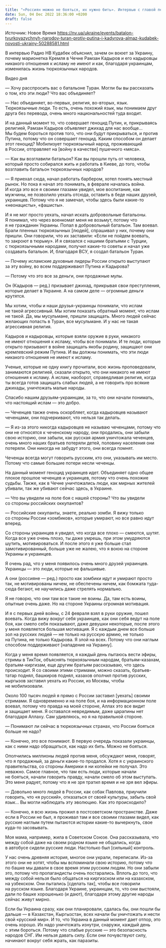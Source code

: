 ```yaml
---
title: "«Россиян можно не бояться, их нужно бить». Интервью с главой первого батальона тюркоязычных народов, борющихся против Путина и Кадырова"
date: Sun, 04 Dec 2022 18:36:00 +0200
draft: false
---
```

Источник: Новое Время https://nv.ua/ukraine/events/batalon-tyurkoyazychnyh-narodov-turan-protiv-putina-i-kadyrova-almaz-kudabek-novosti-ukrainy-50288581.html


 В интервью Радио НВ Кудабек объяснил, зачем он воюет за Украину, почему марионетка Кремля в Чечне Рамзан Кадыров и его кадыровцы никакого отношения к исламу не имеют и как, благодаря украинцам, изменилась жизнь тюркоязычных народов.

 Видео дня   

— Хочу расспросить вас о батальоне Туран. Могли бы вы рассказать о том, кто эти люди? Что вас объединяет?

— Нас объединяет, во-первых, религия, во-вторых, язык. Тюркоязычные люди. То есть, очень похожий язык, мы понимаем друг друга без перевода, очень много национальностей туда входит.

И на данный момент то, что совершает геноцид Путин, и, прикрываясь религией, Рамзан Кадыров объявляет джихад для нас вообще… Мы будем бороться против того, что они будут прикрываться, и против Путина, потому что он совершает геноцид. Каким способом он делает этот геноцид? Мобилизует тюркоязычный народ, проживающий в России, отправляет на [войну в качестве] пушечного «мяса».

— Как вы возглавили батальон? Как вы прошли путь от человека, который просто собирался жить и работать в Киеве, до того, чтобы возглавить батальон тюркоязычных народов?

— Я приехал сюда, начал работать барбером, хотел понять местный рынок. Но пока я начал это понимать, в феврале началась война. И когда это все я своими глазами увидел, мое воспитание, как мужчины, не позволило уехать отсюда, оставить в беде наших друзей, украинцев. Потому что я не замечал, чтобы здесь были какие-то «неонацисты», «фашисты».

И я не мог просто уехать, начал искать добровольные батальоны. Я понимал, что через военкомат меня не возьмут, потому что я не гражданин Украины. Попал в добровольный батальон. Там воевал. Брали пленных тюркоязычных [людей], спрашивал у них, почему они пришли. Они говорили, что их заставили: «Если не пойдем воевать, то закроют в тюрьму». И я связался с нашими братьями с Турции, с тюркоязычными народами, получил какие-то советы и начал уже создавать батальон. И, благодаря ВСУ, я создал батальон Туран.

— Почему исламские духовные лидеры России открыто выступают за эту войну, во всем поддерживают Путина и Кадырова?

— Потому что это все за деньги, они продажные мулы.

Он (Кадыров — ред.) призывает джихад, прикрывая свои преступления, которые делает в Украине. А на самом деле — огромные деньги крутятся.

Мы хотим, чтобы и наши друзья-украинцы понимали, что ислам не такой агрессивный. Мы хотим показать обратный момент, что ислам не такой. Да, мы мусульмане, пришли защищать. Много людей сейчас желающих попасть в Туран, все мусульмане. И у нас не такая агрессивная религия.

Кадыров и кадыровцы, которые взяли оружие в руки, никакого не имеют отношения к исламу, чтобы все понимали. И те люди, которые открыто призывают в войне защищать якобы родину, защищают они кремлевский режим Путина. И вы должны понимать, что эти люди никакого отношения не имеют к исламу.

Ученые, которые не одну книгу прочитали, всю жизнь проповедовали, занимаются религией, сказали открыто, что они никакого не имеют отношения к исламу. А ислам, наоборот, справедливая религия, когда ты всегда готов защищать слабых людей, а не говорить про всякие джихады, уничтожать малые народы.

Спасибо нашим друзьям-украинцам, за то, что они начали понимать, что настоящий ислам — это добро.

— Чеченцев также очень оскорбляет, когда кадыровцев называют чеченцами, они подчеркивают, что нельзя так делать.

— Я из-за этого никогда кадыровцев не называю чеченцами, потому что они не относятся к чеченскому народу, они продались, они забыли свою историю, они забыли, как русская армия уничтожала чеченцев, очень много наших братьев потеряли детей, половину населения они потеряли. Они никогда не забудут этого, они всегда помнят.

Чеченцы всегда могут говорить русским, кто они, указывать им место. Потому что самые большие потери несли чеченцы.

На данный момент геноцид украинцев идет. Объединяет одно общее плохое прошлое чеченцев и украинцев, потому что очень похожие судьбы. Также, как в Чечне уничтожались люди, как мирных жителей убивали, так же убивают сейчас здесь, в Украине.

— Что вы увидели на поле боя с нашей стороны? Что вы увидели со стороны российских оккупантов?

— Российские оккупанты, знаете, реально зомби. Я вижу только со стороны России «зомбиков», которые умирают, но все равно идут вперед.

Со стороны украинцев я увидел, что когда все плохо — смеются, шутят. Когда все уже очень плохо, ты даже умрешь, при этом умудряются шутить, мотивироваться. И после этого я уже больше стал замотивированный, больше уже не жалею, что я воюю на стороне Украины и украинцев.

Я очень рад, что у меня появилось очень много друзей украинцев. Украинцы — это люди, которые не фальшивые.

А они (россияне — ред.) просто как зомбики идут и умирают просто так, не мотивированы ничем, не обеспечены ничем, как бомжата туда-сюда бегают, не научились даже стрелять нормально.

Я не говорю, что они там все такие не воины. Да, там есть воины, опытные очень даже. Но на стороне Украины огромная мотивация.

И я с первых дней войны, с 24 февраля взял в руки оружие, пошел воевать. Когда вижу вокруг себя украинцев, как они себя ведут на поле боя, как смело себя показывают, даже девушки некоторые, после этого у меня появляется большая мотивация. Я с каждым днем все больше зол на русских людей — не только на русскую армию, не только на Путина, не только Кадырова. Я злой на всех. Потому что они наглым способом поддерживают [нападение на Украину].

Когда у меня время появляется, я каждый день пытаюсь вести эфиры, стримы в ТикТок, объяснять тюркоязычным народам, братьям-казахам, братьям-киргизам, еще другим братьям рассказываю, что здесь происходит. Я со своими этими стримами, можно сказать, братьев-татар поднял, башкиров поднял, казахов ополчил против русских, кыргызов заставил уехать из России, из Москвы, чтобы не мобилизовали.

Около 100 тысяч людей я прямо с России заставил [уехать] своими стримами. Я одновременно и на поле боя, и на информационном поле воевал, потому что правда на моей стороне, Аллах это все видит и защищает меня. Я оставался невредимым, даже царапины нет благодаря Аллаху. Сам удивляюсь, но я на правильной стороне.

— Понимают ли сейчас в тюркоязычных странах, что России бояться больше не надо?

— Конечно, это все понимают. В первую очередь показали украинцы, как с ними надо обращаться, как надо их бить. Можно не бояться.

Ополчились миллионы людей против меня, обсуждают меня, говорят, что я продажный, за деньги какие-то продался. Хотя я с украинского правительства, со стороны Америки я ни копейки не получал. Это неважно. Самое главное, что там есть люди, которые начали не бояться, начали говорить правду, начали смело об этом выступать. Это меня радует, потому что я не зря тратил время и не зря вел эфиры.

— Довольно много людей в России, как собак Павлова, приучили говорить, что «я русский», отказаться от своей культуры, забыть свой язык… Вы могли наблюдать эту эволюцию. Как это происходило?

— Конечно, я всю жизнь прожил в постсоветском пространстве. Даже если в России не был, я проживал там и все своими глазами видел, как русские наглым путем пытаются истории какие-то вычеркнуть, свое куда-то засовывать.

Моя мама, например, жила в Советском Союзе. Она рассказывала, что между собой даже на своем родном языке не общались, когда в автобусе сидели русские люди. Настолько был [сильный] контроль.

У нас очень древняя история, многое они украли, переписали. Из-за этого они не хотят, чтобы мы вспоминали свою историю, потому что по башке мы давали в свое время этим русским людям. Но они забыли это, потому что пропагандисты очень постарались. Вплоть до того, что между собой нельзя было общаться на киргизском или на казахском, на узбекском. Они пытались [сделать так], чтобы все говорили на русском языке. Благодаря Украине, украинцам, то, что они выстояли, дали по башке хорошенько (и дают), благодаря этому другие народы сейчас живут мирно.

Если бы Украина сразу, как они планировали, сдалась бы, они пошли бы дальше — в Казахстан, Кыргызстан, всех начали бы уничтожать и нести свой «русский мир». И то, что Украина в данный момент дает отпор, это очень хорошо. Их надо уничтожать изнутри, снаружи, каждый день с этим бороться. Потому что слабые русские — это безопасность народов СНГ. Им нельзя давать силу. Если они почувствуют силу, начинают вокруг себя жрать, как паразиты.
